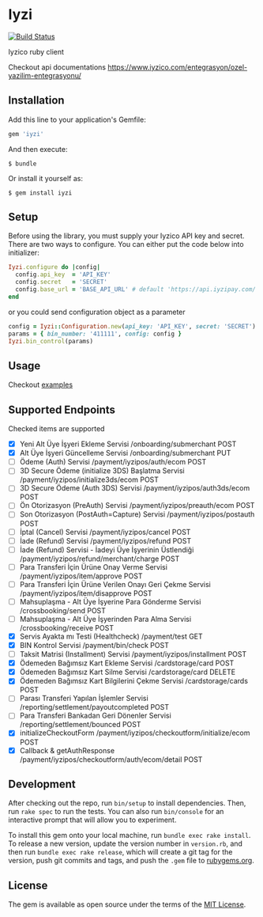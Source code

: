 # Iyzi

[![Build Status](https://travis-ci.org/parasutcom/iyzi.svg?branch=master)](https://travis-ci.org/parasutcom/iyzi)

Iyzico ruby client

Checkout api documentations
https://www.iyzico.com/entegrasyon/ozel-yazilim-entegrasyonu/

## Installation

Add this line to your application's Gemfile:

```ruby
gem 'iyzi'
```

And then execute:

    $ bundle

Or install it yourself as:

    $ gem install iyzi

## Setup

Before using the library, you must supply your Iyzico API key and secret. There are two ways to configure. You can either put the code below into initializer:
```ruby
Iyzi.configure do |config|
  config.api_key  = 'API_KEY'
  config.secret   = 'SECRET'
  config.base_url = 'BASE_API_URL' # default 'https://api.iyzipay.com/' if not specified
end
```
or you could send configuration object as a parameter
```ruby
config = Iyzi::Configuration.new(api_key: 'API_KEY', secret: 'SECRET')
params = { bin_number: '411111', config: config }
Iyzi.bin_control(params)
```

## Usage

Checkout [examples](examples.md)

## Supported Endpoints
Checked items are supported

- [x] Yeni Alt Üye İşyeri Ekleme Servisi /onboarding/submerchant POST
- [x] Alt Üye İşyeri Güncelleme Servisi /onboarding/submerchant PUT
- [ ] Ödeme (Auth) Servisi /payment/iyzipos/auth/ecom POST
- [ ] 3D Secure Ödeme (initialize 3DS) Başlatma Servisi /payment/iyzipos/initialize3ds/ecom POST
- [ ] 3D Secure Ödeme (Auth 3DS) Servisi /payment/iyzipos/auth3ds/ecom POST
- [ ] Ön Otorizasyon (PreAuth) Servisi /payment/iyzipos/preauth/ecom POST
- [ ] Son Otorizasyon (PostAuth=Capture) Servisi /payment/iyzipos/postauth POST
- [ ] İptal (Cancel) Servisi /payment/iyzipos/cancel POST
- [ ] İade (Refund) Servisi /payment/iyzipos/refund POST
- [ ] İade (Refund) Servisi - İadeyi Üye İşyerinin Üstlendiği /payment/iyzipos/refund/merchant/charge POST
- [ ] Para Transferi İçin Ürüne Onay Verme Servisi /payment/iyzipos/item/approve POST
- [ ] Para Transferi İçin Ürüne Verilen Onayı Geri Çekme Servisi /payment/iyzipos/item/disapprove POST
- [ ] Mahsuplaşma - Alt Üye İşyerine Para Gönderme Servisi /crossbooking/send POST
- [ ] Mahsuplaşma - Alt Üye İşyerinden Para Alma Servisi /crossbooking/receive POST
- [x] Servis Ayakta mı Testi (Healthcheck) /payment/test GET
- [x] BIN Kontrol Servisi /payment/bin/check POST
- [ ] Taksit Matrisi (Installment) Servisi /payment/iyzipos/installment POST
- [x] Ödemeden Bağımsız Kart Ekleme Servisi /cardstorage/card POST
- [x] Ödemeden Bağımsız Kart Silme Servisi /cardstorage/card DELETE
- [x] Ödemeden Bağımsız Kart Bilgilerini Çekme Servisi /cardstorage/cards POST
- [ ] Parası Transferi Yapılan İşlemler Servisi /reporting/settlement/payoutcompleted POST
- [ ] Para Transferi Bankadan Geri Dönenler Servisi /reporting/settlement/bounced POST
- [x] initializeCheckoutForm /payment/iyzipos/checkoutform/initialize/ecom POST
- [x] Callback & getAuthResponse /payment/iyzipos/checkoutform/auth/ecom/detail POST

## Development

After checking out the repo, run `bin/setup` to install dependencies. Then, run `rake spec` to run the tests. You can also run `bin/console` for an interactive prompt that will allow you to experiment.

To install this gem onto your local machine, run `bundle exec rake install`. To release a new version, update the version number in `version.rb`, and then run `bundle exec rake release`, which will create a git tag for the version, push git commits and tags, and push the `.gem` file to [rubygems.org](https://rubygems.org).

## License

The gem is available as open source under the terms of the [MIT License](http://opensource.org/licenses/MIT).

